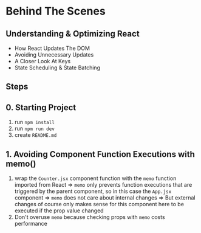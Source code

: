# Behind The Scenes

## Understanding & Optimizing React

- How React Updates The DOM
- Avoiding Unnecessary Updates
- A Closer Look At Keys
- State Scheduling & State Batching

## Steps

## 0. Starting Project

1. run `npm install`
2. run `npm run dev`
3. create `README.md`

## 1. Avoiding Component Function Executions with memo()

1. wrap the `Counter.jsx` component function with the `memo` function imported from React
   => `memo` only prevents function executions that are triggered by the parent component, so in this case the `App.jsx` component
   => `memo` does not care about internal changes
   => But external changes of course only makes sense for this component here to be executed if the prop value changed
2. Don't overuse `memo` because checking props with `memo` costs performance
